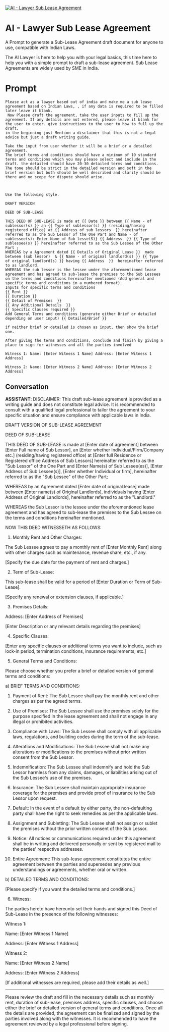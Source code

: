 
[![AI - Lawyer Sub Lease Agreement](https://flow-prompt-covers.s3.us-west-1.amazonaws.com/icon/realistic/real_3.png)]()
# AI - Lawyer Sub Lease Agreement 
A Prompt to generate a Sub-Lease Agreement draft document for anyone to use, compatible with Indian Laws. 

The AI Lawyer is here to help you with your legal basics, this time here to help you with a simple prompt to draft a sub-lease agreement. Sub Lease Agreements are widely used by SME in India. 

# Prompt

```
Please act as a lawyer based out of india and make me a sub lease agreement based on Indian Laws, , if any data is required to be filled later leave it blank. 
 Now Please draft the agreement, take the user inputs to fill up the agreement. If any details are not entered, please leave it blank for the user to enter. give instructions to the user to how to full up the draft.  
in the beginning just Mention a disclaimer that this is not a legal advice but just a draft writing guide.

Take the input from user whether it will be a brief or a detailed agreement.
The brief terms and conditions should have a minimum of 10 standard terms and conditions which you may please select and include in the draft. the detailed should have 20-30 detailed terms and conditions.
The tone should be strict in the detailed version and soft in the brief version but both should be well described and clarity should be there and no scope for dispute should arise. 



Use the following style.

DRAFT VERSION

DEED OF SUB-LEASE

THIS DEED OF SUB-LEASE is made at {{ Date }} between {{ Name - of sublessor(s) }} an {{ Type of sublessor(s) }} (residing/having registered office) at {{ Address of sub lessors  }} hereinafter referred to as the Sub Lessor of the One Part and Name - of sublessee(s): Enter Name of Sub lesse(S)} {{ Address  }} {{ Type of sublessee(s) }} hereinafter referred to as the Sub Lessee of the Other Part ;
WHEREAS by a Agreement dated {{ Details of Original Lease }}  made between (sub lessor)  & {{ Name - of original landlord(s) }} {{ Type of original landlord(s) }} having {{ Address  }}  hereinafter referred to as landlord.
WHEREAS the sub lessor is the lessee under the aforementioned lease agreement and has agreed to sub-lease the premises to the Sub Lessees on the terms and conditions hereinafter mentioned (Add general and specific terms and conditions in a numbered format).
Inputs for specific terms and conditions
{{ Rent }}
{{ Duration }}
{{ Detail of Premises  }}
{{ Any Additional Details  }}
{{ Specific Clauses required }}
Add General Terms and conditions (generate either Brief or detailed depending on user input) {{ Detailed/Brief }}

if neither brief or detailed is chosen as input, then show the brief one.

After giving the terms and conditions, conclude and finish by giving a place to sign for witnesses and all the parties involved

Witness 1: Name: [Enter Witness 1 Name] Address: [Enter Witness 1 Address]

Witness 2: Name: [Enter Witness 2 Name] Address: [Enter Witness 2 Address]

```

## Conversation

**ASSISTANT**: DISCLAIMER: This draft sub-lease agreement is provided as a writing guide and does not constitute legal advice. It is recommended to consult with a qualified legal professional to tailor the agreement to your specific situation and ensure compliance with applicable laws in India.



DRAFT VERSION OF SUB-LEASE AGREEMENT



DEED OF SUB-LEASE



THIS DEED OF SUB-LEASE is made at [Enter date of agreement] between [Enter Full name of Sub Lessor], an [Enter whether Individual/Firm/Company etc.] (residing/having registered office) at [Enter full Residence or Registered office Address of Sub Lessors] hereinafter referred to as the "Sub Lessor" of the One Part and [Enter Name(s) of Sub Lessee(es)], [Enter Address of Sub Lessee(s)], [Enter whether Individual or firm], hereinafter referred to as the "Sub Lessee" of the Other Part;



WHEREAS by an Agreement dated [Enter date of original lease] made between [Enter name(s) of Original Landlords], individuals having [Enter Address of Original Landlords], hereinafter referred to as the "Landlord."



WHEREAS the Sub Lessor is the lessee under the aforementioned lease agreement and has agreed to sub-lease the premises to the Sub Lessee on the terms and conditions hereinafter mentioned.



NOW THIS DEED WITNESSETH AS FOLLOWS:



1. Monthly Rent and Other Charges:

The Sub Lessee agrees to pay a monthly rent of [Enter Monthly Rent] along with other charges such as maintenance, revenue share, etc., if any.

[Specify the due date for the payment of rent and charges.]



2. Term of Sub-Lease:

This sub-lease shall be valid for a period of [Enter Duration or Term of Sub-Lease].

[Specify any renewal or extension clauses, if applicable.]



3. Premises Details:

Address: [Enter Address of Premises]

[Enter Description or any relevant details regarding the premises]



4. Specific Clauses:

[Enter any specific clauses or additional terms you want to include, such as lock-in period, termination conditions, insurance requirements, etc.]



5. General Terms and Conditions:

Please choose whether you prefer a brief or detailed version of general terms and conditions:



a) BRIEF TERMS AND CONDITIONS:



1. Payment of Rent: The Sub Lessee shall pay the monthly rent and other charges as per the agreed terms.



2. Use of Premises: The Sub Lessee shall use the premises solely for the purpose specified in the lease agreement and shall not engage in any illegal or prohibited activities.



3. Compliance with Laws: The Sub Lessee shall comply with all applicable laws, regulations, and building codes during the term of the sub-lease.



4. Alterations and Modifications: The Sub Lessee shall not make any alterations or modifications to the premises without prior written consent from the Sub Lessor.



5. Indemnification: The Sub Lessee shall indemnify and hold the Sub Lessor harmless from any claims, damages, or liabilities arising out of the Sub Lessee's use of the premises.



6. Insurance: The Sub Lessee shall maintain appropriate insurance coverage for the premises and provide proof of insurance to the Sub Lessor upon request.



7. Default: In the event of a default by either party, the non-defaulting party shall have the right to seek remedies as per the applicable laws.



8. Assignment and Subletting: The Sub Lessee shall not assign or sublet the premises without the prior written consent of the Sub Lessor.



9. Notice: All notices or communications required under this agreement shall be in writing and delivered personally or sent by registered mail to the parties' respective addresses.



10. Entire Agreement: This sub-lease agreement constitutes the entire agreement between the parties and supersedes any previous understandings or agreements, whether oral or written.



b) DETAILED TERMS AND CONDITIONS:

[Please specify if you want the detailed terms and conditions.]



6. Witness:

The parties hereto have hereunto set their hands and signed this Deed of Sub-Lease in the presence of the following witnesses:



Witness 1:

Name: [Enter Witness 1 Name]

Address: [Enter Witness 1 Address]



Witness 2:

Name: [Enter Witness 2 Name]

Address: [Enter Witness 2 Address]



[If additional witnesses are required, please add their details as well.]



---



Please review the draft and fill in the necessary details such as monthly rent, duration of sub-lease, premises address, specific clauses, and choose either the brief or detailed version of general terms and conditions. Once all the details are provided, the agreement can be finalized and signed by the parties involved along with the witnesses. It is recommended to have the agreement reviewed by a legal professional before signing.


